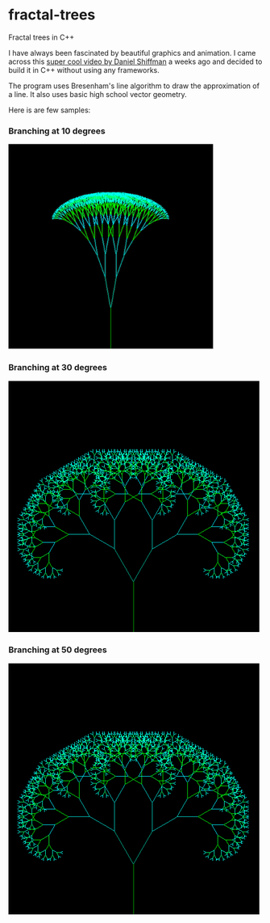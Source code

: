# fractal-trees
Fractal trees in C++

I have always been fascinated by beautiful graphics and animation. I came across this 
[super cool video by Daniel Shiffman](https://www.youtube.com/watch?v=0jjeOYMjmDU) a weeks ago and decided to build it in C++ without using any frameworks.

The program uses Bresenham's line algorithm to draw the approximation of a line. It also uses basic 
high school vector geometry.

Here is are few samples:

### Branching at 10 degrees

![Branching at 10 degree](Tree1.png)

### Branching at 30 degrees

<img src="Tree2.png"/>

### Branching at 50 degrees

<img src="Tree2.png"/>

